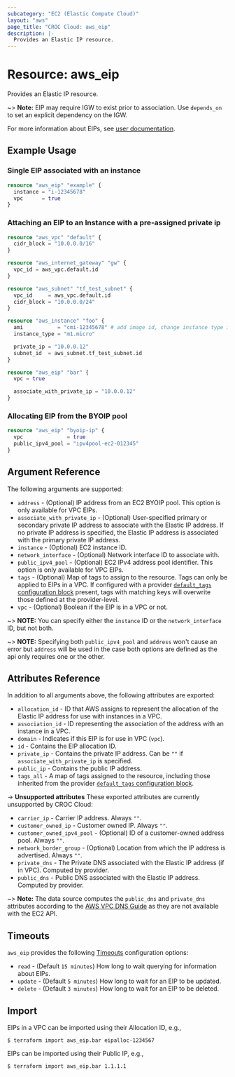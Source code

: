 ```yaml
---
subcategory: "EC2 (Elastic Compute Cloud)"
layout: "aws"
page_title: "CROC Cloud: aws_eip"
description: |-
  Provides an Elastic IP resource.
---
```


[elastic-ips]: https://docs.cloud.croc.ru/en/services/networks/addresses/operations.html
[default-tags]: https://www.terraform.io/docs/providers/aws/index.html#default_tags-configuration-block

# Resource: aws_eip

Provides an Elastic IP resource.

~> **Note:** EIP may require IGW to exist prior to association. Use `depends_on` to set an explicit dependency on the IGW.

For more information about EIPs, see [user documentation][elastic-ips].

## Example Usage

### Single EIP associated with an instance

```terraform
resource "aws_eip" "example" {
  instance = "i-12345678"
  vpc      = true
}
```

### Attaching an EIP to an Instance with a pre-assigned private ip

```terraform
resource "aws_vpc" "default" {
  cidr_block = "10.0.0.0/16"
}

resource "aws_internet_gateway" "gw" {
  vpc_id = aws_vpc.default.id
}

resource "aws_subnet" "tf_test_subnet" {
  vpc_id     = aws_vpc.default.id
  cidr_block = "10.0.0.0/24"
}

resource "aws_instance" "foo" {
  ami           = "cmi-12345678" # add image id, change instance type if needed
  instance_type = "m1.micro"

  private_ip = "10.0.0.12"
  subnet_id  = aws_subnet.tf_test_subnet.id
}

resource "aws_eip" "bar" {
  vpc = true

  associate_with_private_ip = "10.0.0.12"
}
```

### Allocating EIP from the BYOIP pool

```terraform
resource "aws_eip" "byoip-ip" {
  vpc              = true
  public_ipv4_pool = "ipv4pool-ec2-012345"
}
```

## Argument Reference

The following arguments are supported:

* `address` - (Optional) IP address from an EC2 BYOIP pool. This option is only available for VPC EIPs.
* `associate_with_private_ip` - (Optional) User-specified primary or secondary private IP address to associate with the Elastic IP address.
  If no private IP address is specified, the Elastic IP address is associated with the primary private IP address.
* `instance` - (Optional) EC2 instance ID.
* `network_interface` - (Optional) Network interface ID to associate with.
* `public_ipv4_pool` - (Optional) EC2 IPv4 address pool identifier. This option is only available for VPC EIPs.
* `tags` - (Optional) Map of tags to assign to the resource. Tags can only be applied to EIPs in a VPC. If configured with a provider [`default_tags` configuration block][default-tags] present, tags with matching keys will overwrite those defined at the provider-level.
* `vpc` - (Optional) Boolean if the EIP is in a VPC or not.

~> **NOTE:** You can specify either the `instance` ID or the `network_interface` ID, but not both.

~> **NOTE:** Specifying both `public_ipv4_pool` and `address` won't cause an error but `address` will be used in the
case both options are defined as the api only requires one or the other.

## Attributes Reference

In addition to all arguments above, the following attributes are exported:

* `allocation_id` - ID that AWS assigns to represent the allocation of the Elastic IP address for use with instances in a VPC.
* `association_id` - ID representing the association of the address with an instance in a VPC.
* `domain` - Indicates if this EIP is for use in VPC (`vpc`).
* `id` - Contains the EIP allocation ID.
* `private_ip` - Contains the private IP address. Can be `""` if `associate_with_private_ip` is specified.
* `public_ip` - Contains the public IP address.
* `tags_all` - A map of tags assigned to the resource, including those inherited from the provider [`default_tags` configuration block][default-tags].

->  **Unsupported attributes**
These exported attributes are currently unsupported by CROC Cloud:

* `carrier_ip` - Carrier IP address. Always `""`.
* `customer_owned_ip` - Customer owned IP. Always `""`.
* `customer_owned_ipv4_pool` - (Optional) ID  of a customer-owned address pool. Always `""`.
* `network_border_group` - (Optional) Location from which the IP address is advertised. Always `""`.
* `private_dns` - The Private DNS associated with the Elastic IP address (if in VPC). Computed by provider.
* `public_dns` - Public DNS associated with the Elastic IP address. Computed by provider.

~> **Note:** The data source computes the `public_dns` and `private_dns` attributes according to the [AWS VPC DNS Guide](https://docs.aws.amazon.com/vpc/latest/userguide/vpc-dns.html#vpc-dns-hostnames) as they are not available with the EC2 API.

## Timeouts

`aws_eip` provides the following [Timeouts](https://www.terraform.io/docs/configuration/blocks/resources/syntax.html#operation-timeouts) configuration options:

- `read` - (Default `15 minutes`) How long to wait querying for information about EIPs.
- `update` - (Default `5 minutes`) How long to wait for an EIP to be updated.
- `delete` - (Default `3 minutes`) How long to wait for an EIP to be deleted.

## Import

EIPs in a VPC can be imported using their Allocation ID, e.g.,

```
$ terraform import aws_eip.bar eipalloc-1234567
```

EIPs can be imported using their Public IP, e.g.,

```
$ terraform import aws_eip.bar 1.1.1.1
```
